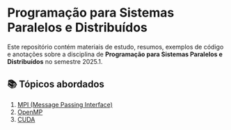 # Programação para Sistemas Paralelos e Distribuídos

Este repositório contém materiais de estudo, resumos, exemplos de código e anotações sobre a disciplina de **Programação para Sistemas Paralelos e Distribuídos** no semestre 2025.1.

## 📚 Tópicos abordados

1. [MPI (Message Passing Interface)](mpi/README.md)
2. [OpenMP](openmp/README.md)
3. [CUDA](cuda/README.md)
